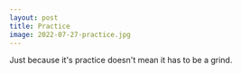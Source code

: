 ```yaml
---
layout: post
title: Practice
image: 2022-07-27-practice.jpg
---
```


Just because it's practice doesn't mean it has to be a grind.
